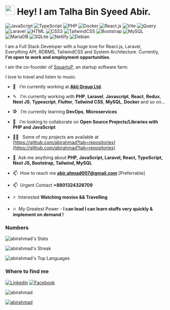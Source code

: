 <h1><img src="https://emojis.slackmojis.com/emojis/images/1531849430/4246/blob-sunglasses.gif?1531849430" width="30"/> Hey! I am Talha Bin Syeed Abir.</h1>

![JavaScript](https://img.shields.io/badge/JavaScript-F7DF1E?style=flat-square&logo=javascript&logoColor=black)
![TypeScript](https://img.shields.io/badge/TypeScript-007ACC?style=flat-square&logo=typescript&logoColor=white)
![PHP](https://img.shields.io/badge/PHP-777BB4?style=flat-square&logo=php&logoColor=white)
![Docker](https://img.shields.io/badge/Docker-0CC1F3?style=flat-square&logo=docker&logoColor=white)
![React.js](https://img.shields.io/badge/React.js-0081CB?style=flat-square&logo=react&logoColor=61DAFB)
![Vite](https://img.shields.io/badge/Vite-593D88?style=flat-square&logo=vite&logoColor=white)
![jQuery](https://img.shields.io/badge/jQuery-0769AD?style=flat-square&logo=jquery&logoColor=white)
![Laravel](https://img.shields.io/badge/Laravel-FF2D20?style=flat-square&logo=laravel&logoColor=white)
![HTML](https://img.shields.io/badge/HTML5-E34F26?style=flat-square&logo=html5&logoColor=white)
![CSS3](https://img.shields.io/badge/CSS3-1572B6?style=flat-square&logo=css3&logoColor=white)
![TailwindCSS](https://img.shields.io/badge/Tailwind_CSS-38B2AC?style=flat-square&logo=tailwind-css&logoColor=white)
![Bootstrap](https://img.shields.io/badge/Bootstrap-563D7C?style=flat-square&logo=bootstrap&logoColor=white)
![MySQL](https://img.shields.io/badge/MySQL-005C84?style=flat-square&logo=mysql&logoColor=white)
![MariaDB](https://img.shields.io/badge/MariaDB-003545?style=flat-square&logo=mariadb&logoColor=white)
![SQLite](https://img.shields.io/badge/SQLite-07405E?style=flat-square&logo=sqlite&logoColor=white)
![Netlify](https://img.shields.io/badge/Netlify-00C7B7?style=flat-square&logo=netlify&logoColor=white)
![Debian](https://img.shields.io/badge/Debian-A81D33?style=flat-square&logo=debian&logoColor=white)

I am a Full Stack Developer with a huge love for  React.js, Laravel, Everything API, RDBMS, TailwindCSS and System Architecture. Currently, **I'm open to work and employment opportunities**.

I am the co-founder of [SquartuP](https://www.squartup.com/), an startup software farm.

I love to travel and  listen to music.


- 🔭  &nbsp; I’m currently working at **[Akij Group Ltd](https://akijplastics.com).**

- ✎ &nbsp; I’m currently working with  **PHP**, **Laravel**, **Javascript**, **React**, **Redux**, **Next JS**, **Typescript**, **Flutter**, **Tailwind CSS**, **MySQL**, **Docker** and so on...

- ⭆  &nbsp; I’m currently learning **DevOps**, **Microservices**

- 👯  &nbsp; I’m looking to collaborate on **Open Source Projects/Libraries with PHP and JavaScript**

- 👨‍💻  &nbsp; Some of my projects are available at [https://github.com/abirahmad?tab=repositories](https://github.com/abirahmad?tab=repositories)

- 💬  &nbsp;Ask me anything about **PHP, JavaScript, Laravel, React, TypeScript, Next JS, Bootstrap, Tailwind, MySQL**

- 📫  &nbsp;How to reach me **abir.ahmad007@gmail.com** [Preferrable]

- 📫  &nbsp;Urgent Contact **+8801324328709**

- ⚡  &nbsp;Interested **Watching movies && Travelling**

- 🔥 &nbsp;My Greatest Power - **I can lead I can learn stuffs very quickly & implement on demand !**

### Numbers
![abirahmad's Stats](https://github-readme-stats.vercel.app/api?username=abirahmad&theme=darcula&show_icons=true&hide_border=true&count_private=true)

![abirahmad's Streak](https://github-readme-streak-stats.herokuapp.com/?user=abirahmad&theme=darcula&hide_border=true)

![abirahmad's Top Languages](https://github-readme-stats.vercel.app/api/top-langs/?username=abirahmad&theme=darcula&show_icons=true&hide_border=true&layout=compact)

### Where to find me

[![Linkedin](https://img.shields.io/badge/LinkedIn-0077B5?style=flat-square&logo=linkedin&logoColor=white)](https://www.linkedin.com/in/abir-ahmad-98b272ba/)
[![Facebook](https://img.shields.io/badge/Facebook-1877F2?style=flat-square&logo=facebook&logoColor=white)](https://web.facebook.com/abir.ahmad.56/)

<p align="left"> <img src="https://komarev.com/ghpvc/?username=abirahmad&label=Profile%20views&color=0e75b6&style=flat" alt="abirahmad" /> </p>

<p align="left"> <a href="https://github.com/ryo-ma/github-profile-trophy"><img src="https://github-profile-trophy.vercel.app/?username=abirahmad" alt="abirahmad" /></a> </p>

